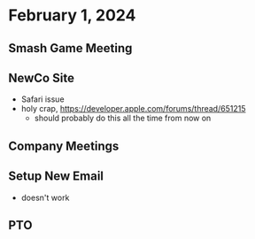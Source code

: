 # February 1, 2024

## Smash Game Meeting

## NewCo Site
- Safari issue
- holy crap, https://developer.apple.com/forums/thread/651215
    - should probably do this all the time from now on

## Company Meetings

## Setup New Email
- doesn't work

## PTO
